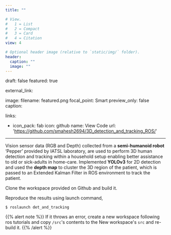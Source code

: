 ```yaml
---
title: ""

# View.
#   1 = List
#   2 = Compact
#   3 = Card
#   4 = Citation
view: 4

# Optional header image (relative to `static/img/` folder).
header:
  caption: ""
  image: ""
---
```



draft: false
featured: true
  
external_link: 

image:
  filename: featured.png
  focal_point: Smart
  preview_only: false
  caption: 
 
links:
  - icon_pack: fab
    icon: github
    name: View Code 
    url: 'https://github.com/smahesh2694/3D_detection_and_tracking_ROS/'
    
---

Vision sensor data (RGB and Depth) collected from a **semi-humanoid robot** ‘Pepper’ provided by IATSL laboratory, 
are used to perform 3D human detection and tracking within a household setup enabling better assistance to old or 
sick-adults in home-care. Implemented **YOLOv3** for 2D detection and used the **depth map** to cluster the 3D region of the 
patient, which is passed to an Extended Kalman Filter in ROS environment to track the patient.

Clone the workspace provided on Github and build it. 

Reproduce the results using launch command,
```
$ roslaunch det_and_tracking
```

{{% alert note %}}
If it throws an error, create a new workspace following ros tutorials 
and copy `/src`'s contents to the New workspace's  `src` and re-build it. 
{{% /alert %}}

